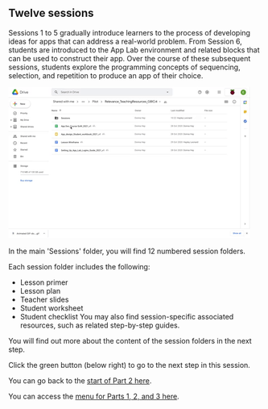 ## Twelve sessions
Sessions 1 to 5 gradually introduce learners to the process of developing ideas for apps that can address a real-world problem. From Session 6, students are introduced to the App Lab environment and related blocks that can be used to construct their app. Over the course of these subsequent sessions, students explore the programming concepts of sequencing, selection, and repetition to produce an app of their choice.

![Lesson Folders on screen and rest cursor on each folder](images/relevance-LessonFolderAccess.gif)

In the main 'Sessions' folder, you will find 12 numbered session folders. 

Each session folder includes the following:
+ Lesson primer
+ Lesson plan
+ Teacher slides
+ Student worksheet
+ Student checklist 
You may also find session-specific associated resources, such as related step-by-step guides.

You will find out more about the content of the session folders in the next step.

Click the green button (below right) to go to the next step in this session.

You can go back to the [start of Part 2 here](https://projects.raspberrypi.org/en/projects/Year8-RelevanceTraining-Part2-GBICi4).

You can access the [menu for Parts 1, 2, and 3 here](https://projects.raspberrypi.org/en/pathways/year8-relevancetraining-gbici4).
